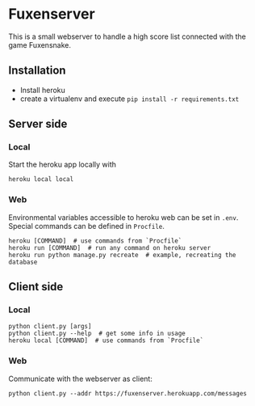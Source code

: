 # Fuxenserver

This is a small webserver to handle a high score list connected with the game Fuxensnake.

## Installation
* Install heroku
* create a virtualenv and execute `pip install -r requirements.txt`

## Server side

### Local
Start the heroku app locally with
```shell
heroku local local
```

### Web
Environmental variables accessible to heroku web can be set in `.env`. Special commands can be defined in `Procfile`.
```shell
heroku [COMMAND]  # use commands from `Procfile`
heroku run [COMMAND]  # run any command on heroku server
heroku run python manage.py recreate  # example, recreating the database
```


## Client side

### Local
```shell
python client.py [args]
python client.py --help  # get some info in usage
heroku local [COMMAND]  # use commands from `Procfile`
```

### Web
Communicate with the webserver as client:
```shell
python client.py --addr https://fuxenserver.herokuapp.com/messages
```
